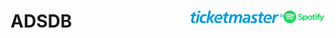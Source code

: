 # ADSDB <a href="https://github.com/evamartin1240/ADSDB"><img src="others/spotify.png" align="right" height="20" /></a> <a href="https://github.com/evamartin1240/ADSDB"><img src="others/ticketmaster.png" align="right" height="20" /></a>

